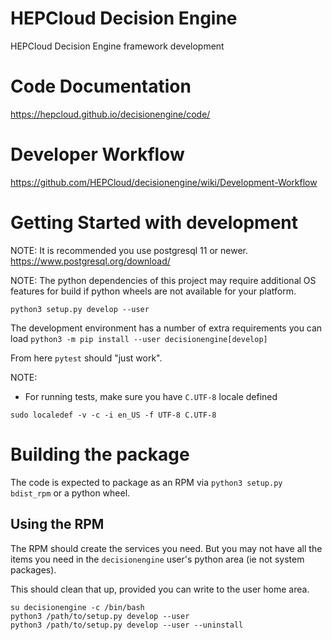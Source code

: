 # HEPCloud Decision Engine

HEPCloud Decision Engine framework development

# Code Documentation

https://hepcloud.github.io/decisionengine/code/

# Developer Workflow

https://github.com/HEPCloud/decisionengine/wiki/Development-Workflow

# Getting Started with development

NOTE: It is recommended you use postgresql 11 or newer.
      https://www.postgresql.org/download/

NOTE: The python dependencies of this project may require
      additional OS features for build if python wheels
      are not available for your platform.

`python3 setup.py develop --user`

The development environment has a number of extra requirements you can load
`python3 -m pip install --user decisionengine[develop]`

From here `pytest` should "just work".

NOTE:
* For running tests, make sure you have `C.UTF-8` locale defined
```shell
sudo localedef -v -c -i en_US -f UTF-8 C.UTF-8
```

# Building the package

The code is expected to package as an RPM via `python3 setup.py bdist_rpm` or
a python wheel.

## Using the RPM

The RPM should create the services you need.  But you may not have all the
items you need in the `decisionengine` user's python area (ie not system packages).

This should clean that up, provided you can write to the user home area.

```shell
su decisionengine -c /bin/bash
python3 /path/to/setup.py develop --user
python3 /path/to/setup.py develop --user --uninstall
```
